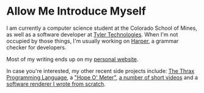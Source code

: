 # Allow Me Introduce Myself

I am currently a computer science student at the Colorado School of Mines, as well as a software developer at [Tyler Technologies](https://www.tylertech.com/).
When I'm not occupied by those things, I'm usually working on [Harper](https://github.com/chilipepperhott/harper), a grammar checker for developers.

Most of my writing ends up on my [personal website](https://elijahpotter.dev).

In case you're interested, my other recent side projects include: [The Thrax Programming Language](https://github.com/chilipepperhott/thrax-language), a ["Hope O' Meter"](https://elijahpotter.dev/articles/quantifying_hope_on_a_global_scale), [a number of short videos](https://elijahpotter.dev/videos) and a [software renderer I wrote from scratch](https://elijahpotter.dev/renderer).
